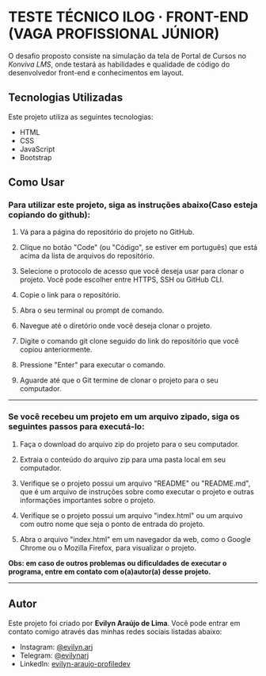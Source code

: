 # TESTE TÉCNICO ILOG · FRONT-END (VAGA PROFISSIONAL JÚNIOR)

 O desafio proposto consiste na simulação da tela de Portal de Cursos no *Konviva LMS*,
 onde testará as habilidades e qualidade de código do desenvolvedor front-end e conhecimentos
 em layout.

## Tecnologias Utilizadas

Este projeto utiliza as seguintes tecnologias:

- HTML
- CSS
- JavaScript
- Bootstrap

## Como Usar

### **Para utilizar este projeto, siga as instruções abaixo(Caso esteja copiando do github):**

1. Vá para a página do repositório do projeto no GitHub.

2. Clique no botão "Code" (ou "Código", se estiver em português) que está acima da lista de arquivos do repositório.

3. Selecione o protocolo de acesso que você deseja usar para clonar o projeto. Você pode escolher entre HTTPS, SSH ou GitHub CLI.

4. Copie o link para o repositório.

5. Abra o seu terminal ou prompt de comando.

6. Navegue até o diretório onde você deseja clonar o projeto.

7. Digite o comando git clone seguido do link do repositório que você copiou anteriormente.

8. Pressione "Enter" para executar o comando.

9. Aguarde até que o Git termine de clonar o projeto para o seu computador.

<hr>

### **Se você recebeu um projeto em um arquivo zipado, siga os seguintes passos para executá-lo:**

1. Faça o download do arquivo zip do projeto para o seu computador.

2. Extraia o conteúdo do arquivo zip para uma pasta local em seu computador.

3. Verifique se o projeto possui um arquivo "README" ou "README.md", que é um arquivo de instruções sobre como executar o projeto e outras informações importantes sobre o projeto.

4. Verifique se o projeto possui um arquivo "index.html" ou um arquivo com outro nome que seja o ponto de entrada do projeto.

5. Abra o arquivo "index.html" em um navegador da web, como o Google Chrome ou o Mozilla Firefox, para visualizar o projeto.

**Obs: em caso de outros problemas ou dificuldades de executar o programa, entre em contato com o(a)autor(a) desse projeto.**
<hr>

## Autor

Este projeto foi criado por **Evilyn Araújo de Lima**. Você pode entrar em contato comigo através das minhas redes sociais listadas abaixo:

- Instagram: [@evilyn.arj](https://www.instagram.com/evilyn.arj/)
- Telegram: [@evilynarj](https://t.me/evilynarj)
- LinkedIn: [evilyn-araujo-profiledev](https://www.linkedin.com/in/evilyn-araujo-profiledev/)

